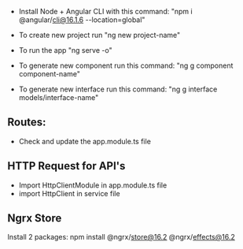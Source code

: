 - Install Node + Angular CLI with this command: "npm i @angular/cli@16.1.6 --location=global"
- To create new project run "ng new project-name"
- To run the app "ng serve -o"

- To generate new component run this command: "ng g component component-name"
- To generate new interface run this command: "ng g interface models/interface-name"

## Routes:
- Check and update the app.module.ts file

## HTTP Request for API's
- Import HttpClientModule in app.module.ts file
- import HttpClient in service file

## Ngrx Store
Install 2 packages:
    npm install @ngrx/store@16.2 @ngrx/effects@16.2